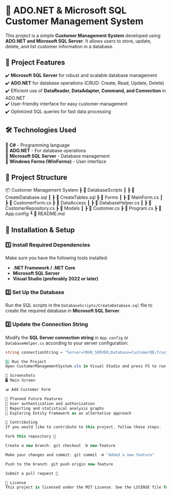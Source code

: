 # 📌 ADO.NET & Microsoft SQL Customer Management System  

This project is a simple **Customer Management System** developed using **ADO.NET and Microsoft SQL Server**. It allows users to store, update, delete, and list customer information in a database.  

## 🚀 Project Features  

✔️ **Microsoft SQL Server** for robust and scalable database management  
✔️ **ADO.NET** for database operations (CRUD: Create, Read, Update, Delete)  
✔️ Efficient use of **DataReader, DataAdapter, Command, and Connection** in ADO.NET  
✔️ User-friendly interface for easy customer management  
✔️ Optimized SQL queries for fast data processing  

## 🛠️ Technologies Used  

🔹 **C#** - Programming language  
🔹 **ADO.NET** - For database operations  
🔹 **Microsoft SQL Server** - Database management  
🔹 **Windows Forms (WinForms)** - User interface  

## 📂 Project Structure  

📦 Customer Management System
┣ 📂 DatabaseScripts
┃ ┣ 📜 CreateDatabase.sql
┃ ┣ 📜 CreateTables.sql
┣ 📂 Forms
┃ ┣ 📜 MainForm.cs
┃ ┣ 📜 CustomerForm.cs
┣ 📂 DataAccess
┃ ┣ 📜 DatabaseHelper.cs
┃ ┣ 📜 CustomerRepository.cs
┣ 📂 Models
┃ ┣ 📜 Customer.cs
┣ 📜 Program.cs
┣ 📜 App.config
┗ 📜 README.md

## 📌 Installation & Setup  

### 1️⃣ Install Required Dependencies  
Make sure you have the following tools installed:  
- **.NET Framework / .NET Core**  
- **Microsoft SQL Server**  
- **Visual Studio (preferably 2022 or later)**  

### 2️⃣ Set Up the Database  
Run the SQL scripts in the `DatabaseScripts/CreateDatabase.sql` file to create the required database in **Microsoft SQL Server**.  

### 3️⃣ Update the Connection String  
Modify the **SQL Server connection string** in `App.config` or `DatabaseHelper.cs` according to your server configuration:  

```csharp
string connectionString = "Server=YOUR_SERVER;Database=CustomerDB;Trusted_Connection=True;";

4️⃣ Run the Project
Open CustomerManagementSystem.sln in Visual Studio and press F5 to run the project! 🚀

📌 Screenshots
🖥️ Main Screen

📊 Add Customer Form

📌 Planned Future Features
🔹 User authentication and authorization
🔹 Reporting and statistical analysis graphs
🔹 Exploring Entity Framework as an alternative approach

🤝 Contributing
If you would like to contribute to this project, follow these steps:

Fork this repository 🍴

Create a new branch: git checkout -b new-feature

Make your changes and commit: git commit -m "Added a new feature"

Push to the branch: git push origin new-feature

Submit a pull request 🚀

📄 License
This project is licensed under the MIT License. See the LICENSE file for more details.
